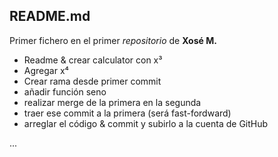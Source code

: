 ## README.md ##

Primer fichero en el primer *repositorio* de **Xosé M.**

- Readme & crear calculator con x³
- Agregar x⁴
- Crear rama desde primer commit
- añadir función seno
- realizar merge de la primera en la segunda
- traer ese commit a la primera (será fast-fordward)
- arreglar el código & commit y subirlo a la cuenta de GitHub

...
